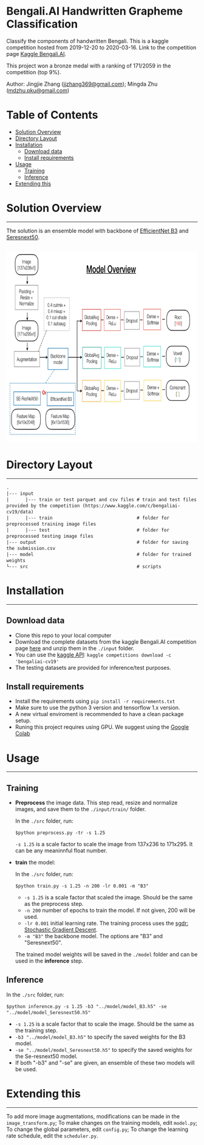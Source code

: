 # Bengali.AI Handwritten Grapheme Classification

Classify the components of handwritten Bengali. This is a kaggle competition hosted from 2019-12-20 to 2020-03-16. Link to the competition page [Kaggle Bengali.AI](https://www.kaggle.com/c/bengaliai-cv19/overview).

This project won a bronze medal with a ranking of 171/2059 in the competition  (top 9%). 

Author: Jingjie Zhang (jjzhang369@gmail.com); Mingda Zhu (mdzhu.pku@gmail.com)

# Table of Contents

*   [Solution Overview](#solution-overview)
*   [Directory Layout](#directory-layout)
*   [Installation](#installation)
    *   [Download data](##download-data)
    *   [Install requirements](##install-requirements)
*   [Usage](#usage)
    *   [Training](#training)
    *   [Inference](#inference)
*   [Extending this](#extend)



# Solution Overview
-----

The solution is an ensemble model with backbone of [EfficientNet B3](https://github.com/qubvel/efficientnet) and [Seresnext50](https://github.com/qubvel/classification_models). 

<br>
<div align="center">
  <img src="./solution_overview.jpg" width = "800", height = "500">
</div>

# Directory Layout
-----

```
.
|--- input
|      |--- train or test parquet and csv files # train and test files provided by the competition (https://www.kaggle.com/c/bengaliai-cv19/data)
|      |--- train                               # folder for preprocessed training image files
|      |--- test                                # folder for preprocessed testing image files 
|--- output                                     # folder for saving the submission.csv 
|--- model                                      # folder for trained weights 
└--- src                                        # scripts
```

# Installation 
-----

## Download data
* Clone this repo to your local computer 
* Download the complete datasets from the kaggle Bengali.AI competition page [here](https://www.kaggle.com/c/bengaliai-cv19/data) and unzip them in the ```./input``` folder. 
* You can use the [kaggle API](https://github.com/Kaggle/kaggle-api): ```kaggle competitions download -c 'bengaliai-cv19'```
* The testing datasets are provided for inference/test purposes. 


## Install requirements
* Install the requirements using ```pip install -r requirements.txt```
* Make sure to use the python 3 version and tensorflow 1.x version. 
* A new virtual enviroment is recommended to have a clean package setup.
* Runing this project requires using GPU. We suggest using the [Google Colab](https://colab.research.google.com)

# Usage
-----

## Training

* **Preprocess** the image data. This step read, resize and normalize images, and save them to the `./input/train/` folder. 

  In the `./src` folder, run: 
  ~~~
  $python preprocess.py -tr -s 1.25 
  ~~~
  
  `-s 1.25` is a scale factor to scale the image from 137x236 to 171x295. It can be any meaninnful float number. 
  
* **train** the model:
   
  In the `./src` folder, run:
  ~~~
  $python train.py -s 1.25 -n 200 -lr 0.001 -m "B3" 
  ~~~  
   
  - `-s 1.25` is a scale factor that scaled the image. Should be the same as the preprocess step. 
  - `-n 200` number of epochs to train the model. If not given, 200 will be used. 
  - `-lr 0.001` initial learning rate. The training process uses the [sgdr: Stochastic Gradient Descent](https://arxiv.org/pdf/1608.03983.pdf).
  - `-m "B3"` the backbone model. The options are "B3" and "Seresnext50". 
  
  The trained model weights will be saved in the `./model` folder and can be used in the **inference** step. 
  
## Inference

  In the `./src` folder, run:
  ~~~
  $python inference.py -s 1.25 -b3 "../model/model_B3.h5" -se "../model/model_Seresnext50.h5"
  ~~~  
  
  - `-s 1.25` is a scale factor that to scale the image. Should be the same as the training step. 
  - `-b3 "../model/model_B3.h5"` to specify the saved weights for the B3 model. 
  - `-se "../model/model_Seresnext50.h5"` to specify the saved weights for the Se-resnext50 model. 
  -  If both "-b3" and "-se" are given, an ensemble of these two models will be used. 
  
# Extending this
-----

To add more image augmentations, modifications can be made in the  `image_transform.py`; To make changes on the training models, edit `model.py`; 
To change the global parameters, edit `config.py`; To change the learning rate schedule, edit the `scheduler.py`. 


  
  



  
  


                         
